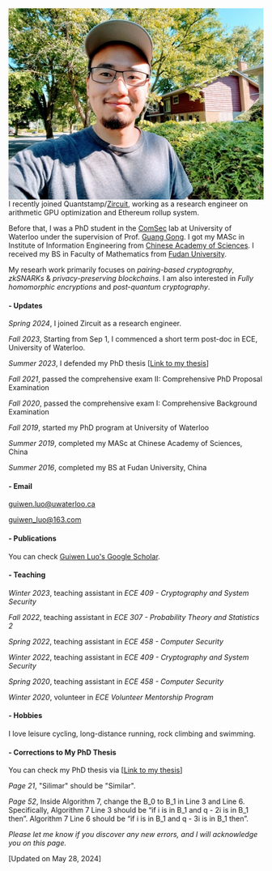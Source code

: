 <img align="right" src="smallguiwen.jpeg">

I recently joined Quantstamp/[Zircuit](https://www.zircuit.com/), working as a research engineer on arithmetic GPU optimization and Ethereum rollup system. 

Before that, I was a PhD student in the [ComSec](https://uwaterloo.ca/communications-security-lab/) lab at University of Waterloo under the supervision of Prof. [Guang Gong](https://uwaterloo.ca/scholar/ggong). I got my MASc in Institute of Information Engineering from [Chinese Academy of Sciences](https://english.cas.cn/). I received my BS in Faculty of Mathematics from [Fudan University](https://www.fudan.edu.cn/en/).

My researh work primarily focuses on *pairing-based cryptography*, *zkSNARKs* & *privacy-preserving blockchains*. I am also interested in *Fully homomorphic encryptions* and *post-quantum cryptography*.

#### - Updates
*Spring 2024*, I joined Zircuit as a research engineer.

*Fall 2023*, Starting from Sep 1, I commenced a short term post-doc in ECE, University of Waterloo. 

*Summer 2023*, I defended my PhD thesis [[Link to my thesis](https://uwspace.uwaterloo.ca/bitstream/handle/10012/19626/Luo_Guiwen.pdf?sequence=3&isAllowed=y)]

*Fall 2021*, passed the comprehensive exam II: Comprehensive PhD Proposal Examination

*Fall 2020*, passed the comprehensive exam I: Comprehensive Background Examination

*Fall 2019*, started my PhD program at University of Waterloo

*Summer 2019*, completed my MASc at Chinese Academy of Sciences, China

*Summer 2016*, completed my BS at Fudan University, China


#### - Email

guiwen.luo@uwaterloo.ca

guiwen_luo@163.com

#### - Publications

You can check [Guiwen Luo's Google Scholar](https://scholar.google.com/citations?hl=en&user=kEuubvwAAAAJ).

#### - Teaching

*Winter 2023*, teaching assistant in *ECE 409 - Cryptography and System Security*

*Fall 2022*, teaching assistant in *ECE 307 - Probability Theory and Statistics 2*

*Spring 2022*, teaching assistant in *ECE 458 - Computer Security*

*Winter 2022*, teaching assistant in *ECE 409 - Cryptography and System Security*

*Spring 2020*, teaching assistant in *ECE 458 - Computer Security*

*Winter 2020*, volunteer in *ECE Volunteer Mentorship Program*

#### - Hobbies 

I love leisure cycling, long-distance running, rock climbing and swimming. 

#### - Corrections to My PhD Thesis

You can check my PhD thesis via [[Link to my thesis](https://uwspace.uwaterloo.ca/bitstream/handle/10012/19626/Luo_Guiwen.pdf?sequence=3&isAllowed=y)]


*Page 21*, "Silimar" should be "Similar".

*Page 52*, Inside Algorithm 7, change the B_0 to B_1 in Line 3 and Line 6. Specifically, 
Algorithm 7 Line 3 should be “if i is in B_1 and q - 2i is in B_1 then”.
Algorithm 7 Line 6 should be “if i is in B_1 and q - 3i is in B_1 then”.

*Please let me know if you discover any new errors, and I will acknowledge you on this page.*

[Updated on May 28, 2024]
